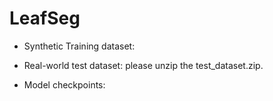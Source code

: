 # LeafSeg

- Synthetic Training dataset: 

- Real-world test dataset: please unzip the test_dataset.zip. 

- Model checkpoints: 